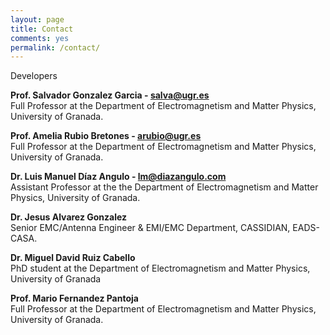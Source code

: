 ```yaml
---
layout: page
title: Contact
comments: yes
permalink: /contact/
---
```


<div class="downloads-content">
    <p>Developers</p>
    <p>
        <strong>
            Prof. Salvador Gonzalez Garcia - 
            <a href="mailto:salva@ugr.es">salva@ugr.es</a> 
        </strong>
        <br/>
        Full Professor at the Department of Electromagnetism and Matter Physics, University of Granada.
    </p>
    <p>
        <strong>
            Prof. Amelia Rubio Bretones - 
            <a href="mailto:arubio@ugr.es">arubio@ugr.es</a>
        </strong>
        <br/>
        Full Professor at the Department of Electromagnetism and Matter Physics, University of Granada.
    </p>
    <p>
        <strong>
            Dr. Luis Manuel Díaz Angulo - 
            <a href="mailto:lm@diazangulo.com">lm@diazangulo.com</a>
        </strong>
        <br/>
        Assistant Professor at the the Department of Electromagnetism and Matter Physics, University of Granada.
    </p>
    <p>
        <strong>
            Dr. Jesus Alvarez Gonzalez 
        </strong>
        <br/>
        Senior EMC/Antenna Engineer & EMI/EMC Department, CASSIDIAN, EADS-CASA.
    </p>
    <p>
        <strong>
            Dr. Miguel David Ruiz Cabello
        </strong>
        <br/>
        PhD student at the Department of Electromagnetism and Matter Physics, University of Granada
    </p>
    <p>
        <strong>
            Prof. Mario Fernandez Pantoja
        </strong>
        <br/>
        Full Professor at the Department of Electromagnetism and Matter Physics, University of Granada.
    </p>
</div>
